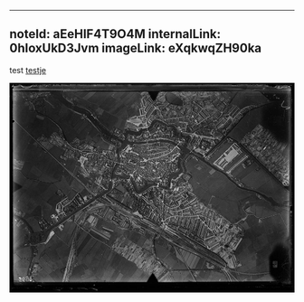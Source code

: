 ---
noteId: aEeHIF4T9O4M
internalLink: 0hIoxUkD3Jvm
imageLink: eXqkwqZH90ka
----

test [testje](Public/testje.md)

![](Public/luchtfoto2.x19392.jpg)